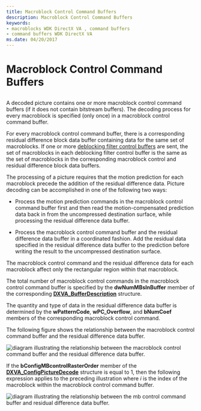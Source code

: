 ```yaml
---
title: Macroblock Control Command Buffers
description: Macroblock Control Command Buffers
keywords:
- macroblocks WDK DirectX VA , command buffers
- command buffers WDK DirectX VA
ms.date: 04/20/2017
---
```


# Macroblock Control Command Buffers


## <span id="ddk_macroblock_control_command_buffers_gg"></span><span id="DDK_MACROBLOCK_CONTROL_COMMAND_BUFFERS_GG"></span>


A decoded picture contains one or more macroblock control command buffers (if it does not contain bitstream buffers). The decoding process for every macroblock is specified (only once) in a macroblock control command buffer.

For every macroblock control command buffer, there is a corresponding residual difference block data buffer containing data for the same set of macroblocks. If one or more [deblocking filter control buffers](deblocking-filter-commands.md) are sent, the set of macroblocks in each deblocking filter control buffer is the same as the set of macroblocks in the corresponding macroblock control and residual difference block data buffers.

The processing of a picture requires that the motion prediction for each macroblock precede the addition of the residual difference data. Picture decoding can be accomplished in one of the following two ways:

-   Process the motion prediction commands in the macroblock control command buffer first and then read the motion-compensated prediction data back in from the uncompressed destination surface, while processing the residual difference data buffer.

-   Process the macroblock control command buffer and the residual difference data buffer in a coordinated fashion. Add the residual data specified in the residual difference data buffer to the prediction before writing the result to the uncompressed destination surface.

The macroblock control command and the residual difference data for each macroblock affect only the rectangular region within that macroblock.

The total number of macroblock control commands in the macroblock control command buffer is specified by the **dwNumMBsInBuffer** member of the corresponding [**DXVA\_BufferDescription**](/windows-hardware/drivers/ddi/dxva/ns-dxva-_dxva_bufferdescription) structure.

The quantity and type of data in the residual difference data buffer is determined by the **wPatternCode**, **wPC\_Overflow**, and **bNumCoef** members of the corresponding macroblock control command.

The following figure shows the relationship between the macroblock control command buffer and the residual difference data buffer.

![diagram illustrating the relationship between the macroblock control command buffer and the residual difference data buffer.](images/residdiffdata.png)

If the **bConfigMBcontrolRasterOrder** member of the [**DXVA\_ConfigPictureDecode**](/windows-hardware/drivers/ddi/dxva/ns-dxva-_dxva_configpicturedecode) structure is equal to 1, then the following expression applies to the preceding illustration where *i* is the index of the macroblock within the macroblock control command buffer.

![diagram illustrating the relationship between the mb control command buffer and residual difference data buffer.](images/formula3.png)

 

